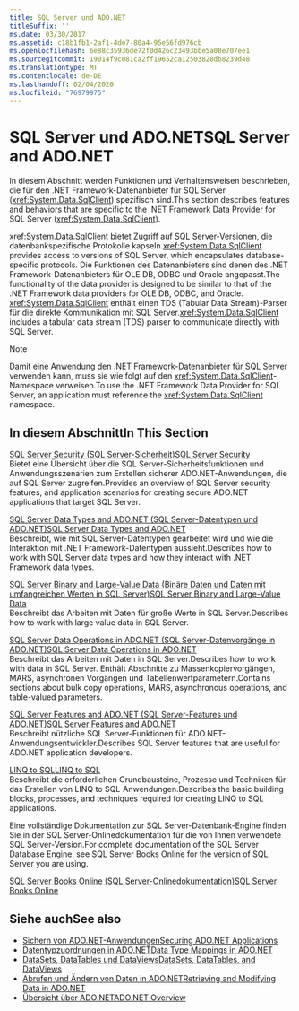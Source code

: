 ```yaml
---
title: SQL Server und ADO.NET
titleSuffix: ''
ms.date: 03/30/2017
ms.assetid: c18b1fb1-2af1-4de7-80a4-95e56fd976cb
ms.openlocfilehash: 6e88c35936de72f0d426c23493bbe5a08e707ee1
ms.sourcegitcommit: 19014f9c081ca2ff19652ca12503828db8239d48
ms.translationtype: MT
ms.contentlocale: de-DE
ms.lasthandoff: 02/04/2020
ms.locfileid: "76979975"
---
```

# <a name="sql-server-and-adonet"></a><span data-ttu-id="5e5d5-102">SQL Server und ADO.NET</span><span class="sxs-lookup"><span data-stu-id="5e5d5-102">SQL Server and ADO.NET</span></span>
<span data-ttu-id="5e5d5-103">In diesem Abschnitt werden Funktionen und Verhaltensweisen beschrieben, die für den .NET Framework-Datenanbieter für SQL Server (<xref:System.Data.SqlClient>) spezifisch sind.</span><span class="sxs-lookup"><span data-stu-id="5e5d5-103">This section describes features and behaviors that are specific to the .NET Framework Data Provider for SQL Server (<xref:System.Data.SqlClient>).</span></span>  
  
 <span data-ttu-id="5e5d5-104"><xref:System.Data.SqlClient> bietet Zugriff auf SQL Server-Versionen, die datenbankspezifische Protokolle kapseln.</span><span class="sxs-lookup"><span data-stu-id="5e5d5-104"><xref:System.Data.SqlClient> provides access to versions of SQL Server, which encapsulates database-specific protocols.</span></span> <span data-ttu-id="5e5d5-105">Die Funktionen des Datenanbieters sind denen des .NET Framework-Datenanbieters für OLE DB, ODBC und Oracle angepasst.</span><span class="sxs-lookup"><span data-stu-id="5e5d5-105">The functionality of the data provider is designed to be similar to that of the .NET Framework data providers for OLE DB, ODBC, and Oracle.</span></span> <span data-ttu-id="5e5d5-106"><xref:System.Data.SqlClient> enthält einen TDS (Tabular Data Stream)-Parser für die direkte Kommunikation mit SQL Server.</span><span class="sxs-lookup"><span data-stu-id="5e5d5-106"><xref:System.Data.SqlClient> includes a tabular data stream (TDS) parser to communicate directly with SQL Server.</span></span>  
  
> [!NOTE]
> <span data-ttu-id="5e5d5-107">Damit eine Anwendung den .NET Framework-Datenanbieter für SQL Server verwenden kann, muss sie wie folgt auf den <xref:System.Data.SqlClient>-Namespace verweisen.</span><span class="sxs-lookup"><span data-stu-id="5e5d5-107">To use the .NET Framework Data Provider for SQL Server, an application must reference the <xref:System.Data.SqlClient> namespace.</span></span>  
  
## <a name="in-this-section"></a><span data-ttu-id="5e5d5-108">In diesem Abschnitt</span><span class="sxs-lookup"><span data-stu-id="5e5d5-108">In This Section</span></span>  
 [<span data-ttu-id="5e5d5-109">SQL Server Security (SQL Server-Sicherheit)</span><span class="sxs-lookup"><span data-stu-id="5e5d5-109">SQL Server Security</span></span>](sql-server-security.md)  
 <span data-ttu-id="5e5d5-110">Bietet eine Übersicht über die SQL Server-Sicherheitsfunktionen und Anwendungsszenarien zum Erstellen sicherer ADO.NET-Anwendungen, die auf SQL Server zugreifen.</span><span class="sxs-lookup"><span data-stu-id="5e5d5-110">Provides an overview of SQL Server security features, and application scenarios for creating secure ADO.NET applications that target SQL Server.</span></span>  
  
 [<span data-ttu-id="5e5d5-111">SQL Server Data Types and ADO.NET (SQL Server-Datentypen und ADO.NET)</span><span class="sxs-lookup"><span data-stu-id="5e5d5-111">SQL Server Data Types and ADO.NET</span></span>](sql-server-data-types.md)  
 <span data-ttu-id="5e5d5-112">Beschreibt, wie mit SQL Server-Datentypen gearbeitet wird und wie die Interaktion mit .NET Framework-Datentypen aussieht.</span><span class="sxs-lookup"><span data-stu-id="5e5d5-112">Describes how to work with SQL Server data types and how they interact with .NET Framework data types.</span></span>  
  
 [<span data-ttu-id="5e5d5-113">SQL Server Binary and Large-Value Data (Binäre Daten und Daten mit umfangreichen Werten in SQL Server)</span><span class="sxs-lookup"><span data-stu-id="5e5d5-113">SQL Server Binary and Large-Value Data</span></span>](sql-server-binary-and-large-value-data.md)  
 <span data-ttu-id="5e5d5-114">Beschreibt das Arbeiten mit Daten für große Werte in SQL Server.</span><span class="sxs-lookup"><span data-stu-id="5e5d5-114">Describes how to work with large value data in SQL Server.</span></span>  
  
 [<span data-ttu-id="5e5d5-115">SQL Server Data Operations in ADO.NET (SQL Server-Datenvorgänge in ADO.NET)</span><span class="sxs-lookup"><span data-stu-id="5e5d5-115">SQL Server Data Operations in ADO.NET</span></span>](sql-server-data-operations.md)  
 <span data-ttu-id="5e5d5-116">Beschreibt das Arbeiten mit Daten in SQL Server.</span><span class="sxs-lookup"><span data-stu-id="5e5d5-116">Describes how to work with data in SQL Server.</span></span> <span data-ttu-id="5e5d5-117">Enthält Abschnitte zu Massenkopiervorgängen, MARS, asynchronen Vorgängen und Tabellenwertparametern.</span><span class="sxs-lookup"><span data-stu-id="5e5d5-117">Contains sections about bulk copy operations, MARS, asynchronous operations, and table-valued parameters.</span></span>  
  
 [<span data-ttu-id="5e5d5-118">SQL Server Features and ADO.NET (SQL Server-Features und ADO.NET)</span><span class="sxs-lookup"><span data-stu-id="5e5d5-118">SQL Server Features and ADO.NET</span></span>](sql-server-features-and-adonet.md)  
 <span data-ttu-id="5e5d5-119">Beschreibt nützliche SQL Server-Funktionen für ADO.NET-Anwendungsentwickler.</span><span class="sxs-lookup"><span data-stu-id="5e5d5-119">Describes SQL Server features that are useful for ADO.NET application developers.</span></span>  
  
 [<span data-ttu-id="5e5d5-120">LINQ to SQL</span><span class="sxs-lookup"><span data-stu-id="5e5d5-120">LINQ to SQL</span></span>](./linq/index.md)  
 <span data-ttu-id="5e5d5-121">Beschreibt die erforderlichen Grundbausteine, Prozesse und Techniken für das Erstellen von LINQ to SQL-Anwendungen.</span><span class="sxs-lookup"><span data-stu-id="5e5d5-121">Describes the basic building blocks, processes, and techniques required for creating LINQ to SQL applications.</span></span>  
  
 <span data-ttu-id="5e5d5-122">Eine vollständige Dokumentation zur SQL Server-Datenbank-Engine finden Sie in der SQL Server-Onlinedokumentation für die von Ihnen verwendete SQL Server-Version.</span><span class="sxs-lookup"><span data-stu-id="5e5d5-122">For complete documentation of the SQL Server Database Engine, see SQL Server Books Online for the version of SQL Server you are using.</span></span>  
  
 [<span data-ttu-id="5e5d5-123">SQL Server Books Online (SQL Server-Onlinedokumentation)</span><span class="sxs-lookup"><span data-stu-id="5e5d5-123">SQL Server Books Online</span></span>](/sql/sql-server/sql-server-technical-documentation)  
  
## <a name="see-also"></a><span data-ttu-id="5e5d5-124">Siehe auch</span><span class="sxs-lookup"><span data-stu-id="5e5d5-124">See also</span></span>

- [<span data-ttu-id="5e5d5-125">Sichern von ADO.NET-Anwendungen</span><span class="sxs-lookup"><span data-stu-id="5e5d5-125">Securing ADO.NET Applications</span></span>](../securing-ado-net-applications.md)
- [<span data-ttu-id="5e5d5-126">Datentypzuordnungen in ADO.NET</span><span class="sxs-lookup"><span data-stu-id="5e5d5-126">Data Type Mappings in ADO.NET</span></span>](../data-type-mappings-in-ado-net.md)
- [<span data-ttu-id="5e5d5-127">DataSets, DataTables und DataViews</span><span class="sxs-lookup"><span data-stu-id="5e5d5-127">DataSets, DataTables, and DataViews</span></span>](../dataset-datatable-dataview/index.md)
- [<span data-ttu-id="5e5d5-128">Abrufen und Ändern von Daten in ADO.NET</span><span class="sxs-lookup"><span data-stu-id="5e5d5-128">Retrieving and Modifying Data in ADO.NET</span></span>](../retrieving-and-modifying-data.md)
- [<span data-ttu-id="5e5d5-129">Übersicht über ADO.NET</span><span class="sxs-lookup"><span data-stu-id="5e5d5-129">ADO.NET Overview</span></span>](../ado-net-overview.md)
